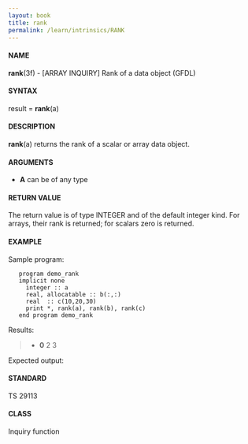 ```yaml
---
layout: book
title: rank
permalink: /learn/intrinsics/RANK
---
```

#### NAME

__rank__(3f) - \[ARRAY INQUIRY\] Rank of a data object
(GFDL)

#### SYNTAX

result = __rank__(a)

#### DESCRIPTION

__rank__(a) returns the rank of a scalar or array data object.

#### ARGUMENTS

  - __A__
    can be of any type

#### RETURN VALUE

The return value is of type INTEGER and of the default integer kind. For
arrays, their rank is returned; for scalars zero is returned.

#### EXAMPLE

Sample program:

```
   program demo_rank
   implicit none
     integer :: a
     real, allocatable :: b(:,:)
     real  :: c(10,20,30)
     print *, rank(a), rank(b), rank(c)
   end program demo_rank
```

Results:

>   - __0__
>     2 3

Expected output:

#### STANDARD

TS 29113

#### CLASS

Inquiry function
